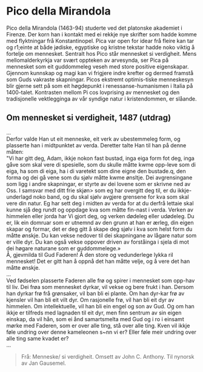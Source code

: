 # Pico della Mirandola 

Pico della Mirandola (1463-94) studerte ved det platonske akademiet i  Firenze. Der korn han i kontakt med ei rekkje nye skrifter som hadde komme med flyktningar frå Konstantinopel. Pica var open for idear frå fleire kan tar og r1;einte at både jødiske, egyptiske og kristne tekstar hadde noko viktig å fortelje om mennesket. Sentralt hos Pico står mennesket si verdigheit. Mens mellomalderkyrkja var svært oppteken av arvesynda, ser Pica på mennesket som eit guddommeleg veseh med store positive eigenskapar. Gjennom kunnskap og magi kan vi frigjere indre krefter og dermed framstå som Guds vakraste skapningar. Picos ekstremt optimis-tiske menneskesyn blir gjerne sett på som eit høgdepunkt i renessanse-humanismen i Italia på 1400-talet. Kontrasten mellom Pi cos lovprising av mennesket og den tradisjonelle vektlegginga av vår syndige natur i kristendommen, er slåande. 

## Om mennesket si verdigheit, 1487 (utdrag)
...  
Derfor valde Han ut eit menneske, eit verk av ubestemmeleg form, og plasserte han i midtpunktet av verda. Deretter talte Han til han på denne måten:  
"Vi har gitt deg, Adam, ikkje nokon fast bustad, inga eiga form fot deg, inga gåve som skal vere di spesielle, som du skulle måtte kwme opp-leve som di eiga, ha som di eiga, ha i di varetekt som dine eigne den bustade.q, den forma og dei gå vene som du sjølv måtte kwme ønsltje. Dei avgrensingane som ligg i andre skapningar, er styrte av dei lovene som er skrivne ned av Oss. I samsvar med ditt frie skjøn> som eg har overgitt deg til, er du ikkje-underlagd noko band, og du skal sjølv avgjere grensene for kva som skal vere din natur. Eg har sett deg i midten av verda for at du derfrå lettaie skal kunne sjå deg rundt og oppdage kva som måtte fin-nast i verda. Verken av himmelen eller jorda har Vi gjort deg, og verken dødeleg eller udødeleg. Du er, lik ein domruar som er utnemnd av den grunn at han er ærleg, din eigen skapar og formar, det er deg gitt å skape deg sjølv i  kva som helst form du måtte ønskje. Du kan vekse nedover til dei skapningane av lågare natur som er ville dyr. Du kan også vekse oppover driven av forståinga i sjela di mot dei høgare naturane som er guddommelege.»  
Å, gjevmilda til Gud Faderen! Å den store og vedunderlege lykka ril mennesket! Det er gitt han å oppnå det han måtte velje, og å vere det han måtte ønskje.  
...   
Ved fødselen plasserte Faderen alle frø og spirer i mennesket som opp-hav til liv. Dei frøa som mennesket dyrkar, vil vekse og bere frukt i  han. Dersom han dyrkar frø frå grønsaker, vil ban bli ei plante. Om han dyr-kar frø av kjensler vil han bli eit vilt dyr. Om rasjonelle frø, vil han bli eit dyr av himmelen. Om intellektuelle, vil han bli ein engel og son av Gud. Og om han ikkje er tilfreds med lagnaden til eit dyr, men finn sentrum av sin eigen einskap, da vil hån, som ei ånd samartsmelta med Gud og i ro i einsamt mørke med Faderen, som er over alle ting, stå over alle ting. Kven vil ikkje føle undring over denne kameleonen s~nn vi er? Eller føle meir undring over alle ting same kvadet er?  
... 

> Frå: Menneske/ si verdigheit. Omsett av John C. Anthony. Til nynorsk av Jan Gausemel.

